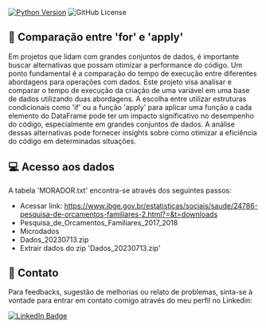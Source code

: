 [![Python Version](https://img.shields.io/badge/python-3.11.6-blue.svg)](https://www.python.org/downloads/)
![GitHub License](https://img.shields.io/github/license/jrodrigotico/python)

## 	 	:wrench: Comparação entre 'for' e 'apply'
Em projetos que lidam com grandes conjuntos de dados, é importante buscar alternativas que possam otimizar a performance do código. Um ponto fundamental é a comparação do tempo de execução entre diferentes abordagens para operações com dados.
Este projeto visa analisar e comparar o tempo de execução da criação de uma variável em uma base de dados utilizando duas abordagens. A escolha entre utilizar estruturas condicionais como 'if' ou a função 'apply' para aplicar uma função a cada elemento do DataFrame pode ter um impacto significativo no desempenho do código, especialmente em grandes conjuntos de dados.
A análise dessas alternativas pode fornecer insights sobre como otimizar a eficiência do código em determinadas situações.

## 	:computer: Acesso aos dados
A tabela 'MORADOR.txt' encontra-se através dos seguintes passos:
- Acessar link: https://www.ibge.gov.br/estatisticas/sociais/saude/24786-pesquisa-de-orcamentos-familiares-2.html?=&t=downloads
- Pesquisa_de_Orcamentos_Familiares_2017_2018
- Microdados
- Dados_20230713.zip
- Extrair dados do zip 'Dados_20230713.zip'

## 	:email: Contato
Para feedbacks, sugestão de melhorias ou relato de problemas, sinta-se à vontade para entrar em contato comigo através do meu perfil no Linkedin:

[![LinkedIn Badge](https://img.shields.io/badge/LinkedIn-0077B5?style=for-the-badge&logo=linkedin&logoColor=white)](https://www.linkedin.com/in/joão-rodrigo-lemes-5603a6154/)
